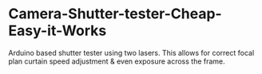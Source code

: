 # Camera-Shutter-tester-Cheap-Easy-it-Works
Arduino based shutter tester using two lasers. This allows for correct focal plan curtain speed adjustment &amp; even exposure across the frame.
